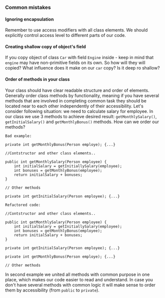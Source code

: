 ### Common mistakes

#### Ignoring encapsulation
Remember to use access modifiers with all class elements. We should explicitly control access level to 
different parts of our code.

#### Creating shallow copy of object's field
If you copy object of class `Car` with field `Engine` inside - keep in mind that `engine` may have non-primitive fields
on its own. So how will they will copied?  What influence does it make on our  `car` copy? Is it deep ro shallow?

#### Order of methods in your class
Your class should have clear readable structure and order of elements. Generally order
class methods by functionality, meaning if you have several methods that are involved in completing 
common task they should be located near to each other independently of their accessibility.
Let's consider following situation: we need to calculate salary for employee. In our class we use
3 methods to achieve desired result: `getMonthlySalary()`, `getInitialSalary()` and `getMonthlyBonus()` methods.
How can we order our methods? 
``` 
Bad example: 

private int getMonthlyBonus(Person employe); {...}

//Contstructor and other class elements..

public int getMonthlySalary(Person employee) {
    int initialSalary = getInitiallySalary(employee);
    int bonuses = getMonthlyBonus(employee);
    return initialSalary + bonuses;
}

// Other methods

private int getInitialSalary(Person employee); {...}
```
``` 
Refactored code: 

//Contstructor and other class elements..

public int getMonthlySalary(Person employee) {
    int initialSalary = getInitiallySalary(employee);
    int bonuses = getMonthlyBonus(employee);
    return initialSalary + bonuses;
}

private int getInitialSalary(Person employee); {...}

private int getMonthlyBonus(Person employe); {...}

// Other methods
```
In second example we united all methods with common purpose in one place, which makes our code easier to read 
and understand. In case you don't have several methods with common logic it will make sense to order them by 
accessibility (from `public` to `private`).
